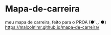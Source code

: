 # Mapa-de-carreira
 meu mapa de carreira, feito para o PROA (●'◡'●)
https://malcolnlmr.github.io/mapa-de-carreira/
